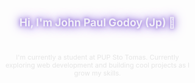 <!--
This is a GitHub-flavored Markdown file.
It includes HTML and CSS for styling and animation.
-->

<style>
/* Define a glowing animation for the main header */
@keyframes glow {
0%, 100% {
text-shadow: 0 0 10px #9370DB, 0 0 20px #9370DB, 0 0 30px #9370DB;
}
50% {
text-shadow: 0 0 20px #9370DB, 0 0 30px #9370DB, 0 0 40px #9370DB;
}
}

.glow-h1 {
animation: glow 3s ease-in-out infinite;
color: #f2f0f8; /* Lighter color to help the glow */
}

/* Define a slide-in animation for content blocks */
@keyframes slideInUp {
from {
transform: translateY(50px);
opacity: 0;
}
to {
transform: translateY(0);
opacity: 1;
}
}

.slide-in {
animation: slideInUp 0.8s ease-out forwards;
opacity: 0; /* Start hidden */
}

/* Add animation delays for a staggered effect */
.delay-1 { animation-delay: 0.2s; }
.delay-2 { animation-delay: 0.4s; }
.delay-3 { animation-delay: 0.6s; }
.delay-4 { animation-delay: 0.8s; }

/* Style for layout tables */
.layout-table {
width: 100%;
border-collapse: collapse;
background-color: transparent;
}
.layout-table td {
padding: 10px;
vertical-align: middle;
border: none;
background-color: transparent;
}
</style>

<!--
Header and Intro Section
Using align="center" and the custom CSS class for animation.
-->

<div align="center">
<h1 class="glow-h1">Hi, I'm John Paul Godoy (Jp) 👋</h1>

<p class="slide-in" style="font-size: 1.1rem; max-width: 600px;">
I'm currently a student at PUP Sto Tomas.
Currently exploring web development and building cool projects as I grow my skills.
</p>

<img src="https://media.giphy.com/media/EwwHX78xRXN0o2ncPm/giphy.gif" width="300" class="slide-in delay-1" />
</div>

<!--
Skills Section
Using a table for a side-by-side layout with the GIF.
-->

<h2 align="center" class="slide-in delay-2">My Tech Stack 💻</h2>

<table class="layout-table slide-in delay-3" style="max-width: 800px; margin: auto;">
<tr>
<td width="60%" align="center">
<!-- Using shields.io badges for a clean, professional look -->
<p>
<img src="https://www.google.com/search?q=https://img.shields.io/badge/HTML5-E34F26%3Fstyle%3Dfor-the-badge%26logo%3Dhtml5%26logoColor%3Dwhite" alt="HTML5"/>
<img src="https://www.google.com/search?q=https://img.shields.io/badge/CSS3-1572B6%3Fstyle%3Dfor-the-badge%26logo%3Dcss3%26logoColor%3Dwhite" alt="CSS3"/>
<img src="https://www.google.com/search?q=https://img.shields.io/badge/JavaScript-F7DF1E%3Fstyle%3Dfor-the-badge%26logo%3Djavascript%26logoColor%3Dblack" alt="JavaScript"/>
</p>
<p>
<img src="https://www.google.com/search?q=https://img.shields.io/badge/Bootstrap-7952B3%3Fstyle%3Dfor-the-badge%26logo%3Dbootstrap%26logoColor%3Dwhite" alt="Bootstrap"/>
<img src="https://www.google.com/search?q=https://img.shields.io/badge/API-Integration-2088FF%3Fstyle%3Dfor-the-badge%26logo%3Djson%26logoColor%3Dwhite" alt="API Integration"/>
</p>
</td>
<td width="40%" align="center">
<img src="https://media.giphy.com/media/QAZIZIvuJLKTNNo9so/giphy.gif" width="200" alt="Coding GIF"/>
</td>
</tr>
</table>

<!--
Connect Section
Another table for layout.
-->

<h2 align="center" class="slide-in delay-4">Let's Connect 📬</h2>

<table class="layout-table slide-in" style="animation-delay: 0.7s; max-width: 800px; margin: auto;">
<tr>
<td width="40%" align="center">
<img src="https://media.giphy.com/media/2zUn8hAwJwG4abiS0p/giphy.gif" width="200" alt="Connect GIF"/>
</td>
<td width="60%" align="center">
<!-- Badges for social links -->
<a href="mailto:godoyjp443@gmail.com">
<img src="https://www.google.com/search?q=https://img.shields.io/badge/Email-godoyjp443%40gmail.com-blue%3Fstyle%3Dfor-the-badge%26logo%3Dgmail%26logoColor%3Dwhite" alt="Email"/>
</a>







<a href="https://jpgodoy04.github.io/">
<img src="https://www.google.com/search?q=https://img.shields.io/badge/Portfolio-Visit_My_Site-9370DB%3Fstyle%3Dfor-the-badge%26logo%3Dgithub%26logoColor%3Dwhite" alt="Portfolio"/>
</a>
</td>
</tr>
</table>

<!--
GitHub Stats Section
Centered with a final animation.
-->

<div align="center" class="slide-in" style="animation-delay: 0.9s;">
<h2 align="center">My GitHub Stats</h2>
<a href="https://github.com/anuraghazra/github-readme-stats">
<img src="https://www.google.com/search?q=https://github-readme-stats.vercel.app/api%3Fusername%3Djpgodoy04%26show_icons%3Dtrue%26theme%3Ddracula%26border_color%3D9370DB%26title_color%3D9370DB%26icon_color%3D9370DB" alt="JP's GitHub stats" />
</a>
</div>